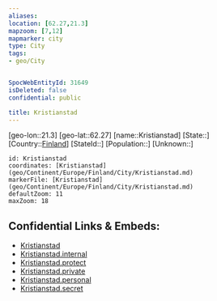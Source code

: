 ```yaml
---
aliases: 
location: [62.27,21.3]
mapzoom: [7,12] 
mapmarker: city 
type: City
tags:
- geo/City


SpocWebEntityId: 31649
isDeleted: false
confidential: public

title: Kristianstad
---
```

[geo-lon::21.3]
[geo-lat::62.27]
[name::Kristianstad]
[State::]
[Country::[Finland](geo/Continent/Europe/Finland.md)]
[StateId::]
[Population::]
[Unknown::]


```leaflet
id: Kristianstad
coordinates: [Kristianstad](geo/Continent/Europe/Finland/City/Kristianstad.md)
markerFile: [Kristianstad](geo/Continent/Europe/Finland/City/Kristianstad.md)
defaultZoom: 11 
maxZoom: 18
```


## Confidential Links & Embeds: 
- [Kristianstad](../../../../../../_public/geo/Continent/Europe/Finland/City/Kristianstad.md) 
- [Kristianstad.internal](../../../../../../_internal/geo/Continent/Europe/Finland/City/Kristianstad.internal.md) 
- [Kristianstad.protect](../../../../../../_protect/geo/Continent/Europe/Finland/City/Kristianstad.protect.md) 
- [Kristianstad.private](../../../../../../_private/geo/Continent/Europe/Finland/City/Kristianstad.private.md) 
- [Kristianstad.personal](../../../../../../_personal/geo/Continent/Europe/Finland/City/Kristianstad.personal.md) 
- [Kristianstad.secret](../../../../../../_secret/geo/Continent/Europe/Finland/City/Kristianstad.secret.md) 
